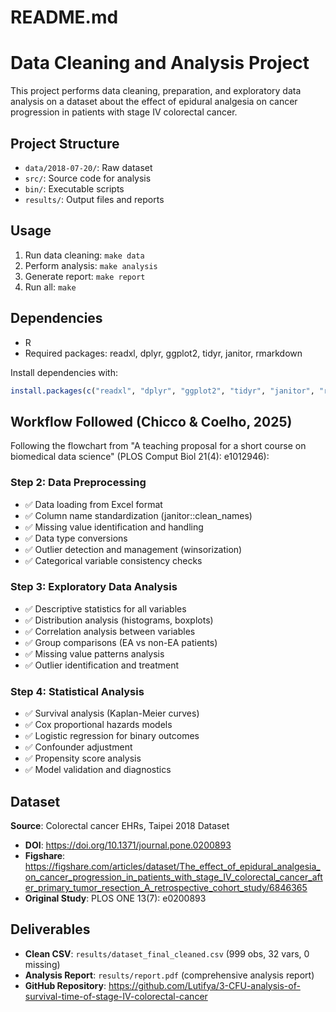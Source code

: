 # README.md

# Data Cleaning and Analysis Project

This project performs data cleaning, preparation, and exploratory data analysis on a dataset about the effect of epidural analgesia on cancer progression in patients with stage IV colorectal cancer.

## Project Structure

- `data/2018-07-20/`: Raw dataset
- `src/`: Source code for analysis
- `bin/`: Executable scripts
- `results/`: Output files and reports

## Usage

1. Run data cleaning: `make data`
2. Perform analysis: `make analysis`
3. Generate report: `make report`
4. Run all: `make`

## Dependencies

- R
- Required packages: readxl, dplyr, ggplot2, tidyr, janitor, rmarkdown

Install dependencies with:
```r
install.packages(c("readxl", "dplyr", "ggplot2", "tidyr", "janitor", "rmarkdown"))
```

## Workflow Followed (Chicco & Coelho, 2025)

Following the flowchart from "A teaching proposal for a short course on biomedical data science" (PLOS Comput Biol 21(4): e1012946):

### Step 2: Data Preprocessing
- ✅ Data loading from Excel format
- ✅ Column name standardization (janitor::clean_names)
- ✅ Missing value identification and handling
- ✅ Data type conversions
- ✅ Outlier detection and management (winsorization)
- ✅ Categorical variable consistency checks

### Step 3: Exploratory Data Analysis
- ✅ Descriptive statistics for all variables
- ✅ Distribution analysis (histograms, boxplots)
- ✅ Correlation analysis between variables
- ✅ Group comparisons (EA vs non-EA patients)
- ✅ Missing value patterns analysis
- ✅ Outlier identification and treatment

### Step 4: Statistical Analysis
- ✅ Survival analysis (Kaplan-Meier curves)
- ✅ Cox proportional hazards models
- ✅ Logistic regression for binary outcomes
- ✅ Confounder adjustment
- ✅ Propensity score analysis
- ✅ Model validation and diagnostics

## Dataset

**Source**: Colorectal cancer EHRs, Taipei 2018 Dataset
- **DOI**: https://doi.org/10.1371/journal.pone.0200893
- **Figshare**: https://figshare.com/articles/dataset/The_effect_of_epidural_analgesia_on_cancer_progression_in_patients_with_stage_IV_colorectal_cancer_after_primary_tumor_resection_A_retrospective_cohort_study/6846365
- **Original Study**: PLOS ONE 13(7): e0200893

## Deliverables

- **Clean CSV**: `results/dataset_final_cleaned.csv` (999 obs, 32 vars, 0 missing)
- **Analysis Report**: `results/report.pdf` (comprehensive analysis report)
- **GitHub Repository**: https://github.com/Lutifya/3-CFU-analysis-of-survival-time-of-stage-IV-colorectal-cancer
